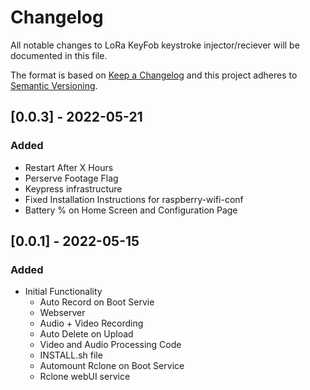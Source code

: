 # Changelog

All notable changes to LoRa KeyFob keystroke injector/reciever will be documented in this file.

The format is based on [Keep a Changelog](http://keepachangelog.com/)
and this project adheres to [Semantic Versioning](http://semver.org/).

## [0.0.3] - 2022-05-21

### Added
- Restart After X Hours
- Perserve Footage Flag
- Keypress infrastructure
- Fixed Installation Instructions for raspberry-wifi-conf
- Battery % on Home Screen and Configuration Page

## [0.0.1] - 2022-05-15

### Added
- Initial Functionality
  - Auto Record on Boot Servie
  - Webserver
  - Audio + Video Recording
  - Auto Delete on Upload
  - Video and Audio Processing Code
  - INSTALL.sh file
  - Automount Rclone on Boot Service
  - Rclone webUI service